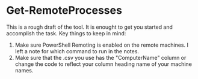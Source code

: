 # Get-RemoteProcesses

This is a rough draft of the tool.  It is enought to get you started and accomplish the task.  Key things to keep in mind:

1. Make sure PowerShell Remoting is enabled on the remote machines.  I left a note for which command to run in the notes.
2. Make sure that the .csv you use has the "ComputerName" column or change the code to reflect your column heading name of your machine names.
